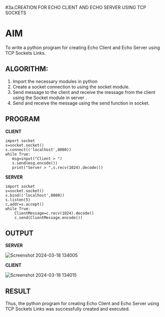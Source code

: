  #3a.CREATION FOR ECHO CLIENT AND ECHO SERVER USING TCP SOCKETS
# AIM
To write a python program for creating Echo Client and Echo Server using TCP
Sockets Links.
## ALGORITHM:
1. Import the necessary modules in python
2. Create a socket connection to using the socket module.
3. Send message to the client and receive the message from the client using the Socket module in
 server .
4. Send and receive the message using the send function in socket.
## PROGRAM

**CLIENT**
 ```
import socket 
s=socket.socket() 
s.connect(('localhost',8000)) 
while True: 
    msg=input("Client > ") 
    s.send(msg.encode()) 
    print("Server > ",s.recv(1024).decode())

```
**SERVER**
```
import socket 
s=socket.socket() 
s.bind(('localhost',8000)) 
s.listen(5) 
c,addr=s.accept() 
while True: 
    ClientMessage=c.recv(1024).decode() 
    c.send(ClientMessage.encode())

```

## OUTPUT

**SERVER**

![Screenshot 2024-03-18 134005](https://github.com/MohammedParvez129/3a.Sockets_Creation_for_Echo_Client_and_Echo_Server/assets/143175737/ba75cfaf-c6d8-433f-98a2-bf39bca9efba)




**CLIENT**




![Screenshot 2024-03-18 134015](https://github.com/MohammedParvez129/3a.Sockets_Creation_for_Echo_Client_and_Echo_Server/assets/143175737/a606b8c4-8934-4932-ac27-227521bb0e79)


## RESULT
Thus, the python program for creating Echo Client and Echo Server using TCP Sockets Links 
was successfully created and executed.
